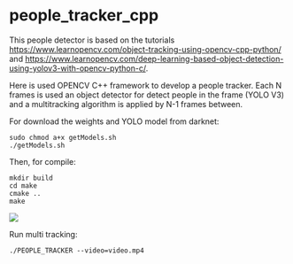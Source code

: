 # people_tracker_cpp

This people detector is based on the tutorials https://www.learnopencv.com/object-tracking-using-opencv-cpp-python/ and https://www.learnopencv.com/deep-learning-based-object-detection-using-yolov3-with-opencv-python-c/. 

Here is used OPENCV C++ framework to develop a people tracker. Each N frames is used an object detector for detect people in the frame (YOLO V3) and  a multitracking algorithm is applied by N-1 frames between.

For download the weights and YOLO model  from darknet:

```
sudo chmod a+x getModels.sh
./getModels.sh
```

Then, for compile:

```
mkdir build
cd make
cmake .. 
make
```

![](41zqb5.gif)


Run multi tracking: 
```
./PEOPLE_TRACKER --video=video.mp4
```

 

